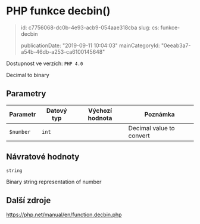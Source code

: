 PHP funkce decbin()
===================

> id: c7756068-dc0b-4e93-acb9-054aae318cba
> slug:
> 	cs: funkce-decbin
> 
> publicationDate: "2019-09-11 10:04:03"
> mainCategoryId: "0eeab3a7-a54b-46db-a253-ca6100145648"

Dostupnost ve verzích: `PHP 4.0`

Decimal to binary


Parametry
--------------

| Parametr | Datový typ | Výchozí hodnota | Poznámka |
|-----|-----|-----|-----|
| `$number` | `int` |  | Decimal value to convert |


Návratové hodnoty
----------------

`string`

Binary string representation of number

Další zdroje
------------

https://php.net/manual/en/function.decbin.php
